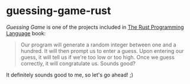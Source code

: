 # guessing-game-rust

_Guessing Game_ is one of the projects included in [The Rust Programming Language](https://doc.rust-lang.org/book/) book:

> Our program will generate a random integer between one and a hundred. It will then prompt us to enter a guess. Upon entering our guess, it will tell us if we're too low or too high. Once we guess correctly, it will congratulate us. Sounds good?

It definitely sounds good to me, so let's go ahead! ;)
